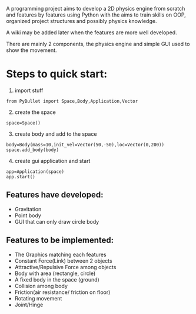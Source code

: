 A programming project aims to develop a 2D physics engine from scratch and features by features using Python with the aims to train skills on OOP, organized project structures and possibly physics knowledge.

A wiki may be added later when the features are more well developed.

There are mainly 2 components, the physics engine and simple GUI used to show the movement.

# Steps to quick start:
1. import stuff
```
from PyBullet import Space,Body,Application,Vector
```
2. create the space
```
space=Space()
```
3. create body and add to the space
```
body=Body(mass=10,init_vel=Vector(50,-50),loc=Vector(0,200))
space.add_body(body)
```
4. create gui application and start
```
app=Application(space)
app.start()
```

## Features have developed:
- Gravitation
- Point body
- GUI that can only draw circle body

## Features to be implemented:
- The Graphics matching each features
- Constant Force(Link) between 2 objects
- Attractive/Repulsive Force among objects
- Body with area (rectangle, circle)
- A fixed body in the space (ground)
- Collision among body
- Friction(air resistance/ friction on floor)
- Rotating movement
- Joint/Hinge
